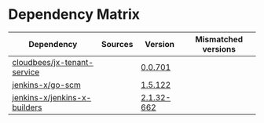 # Dependency Matrix

Dependency | Sources | Version | Mismatched versions
---------- | ------- | ------- | -------------------
[cloudbees/jx-tenant-service](https://github.com/cloudbees/jx-tenant-service) |  | [0.0.701](https://github.com/cloudbees/jx-tenant-service/releases/tag/v0.0.701) | 
[jenkins-x/go-scm](https://github.com/jenkins-x/go-scm) |  | [1.5.122]() | 
[jenkins-x/jenkins-x-builders](https://github.com/jenkins-x/jenkins-x-builders) |  | [2.1.32-662]() | 
